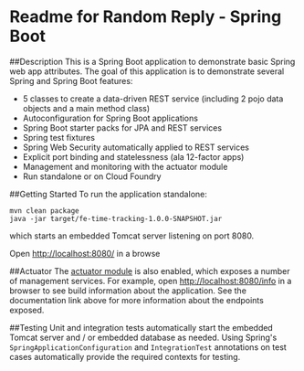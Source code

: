 Readme for Random Reply - Spring Boot
=====================================

##Description
This is a Spring Boot application to demonstrate basic Spring web app attributes.  The goal of this application is to demonstrate several Spring and Spring Boot features:

* 5 classes to create a data-driven REST service (including 2 pojo data objects and a main method class)
* Autoconfiguration for Spring Boot applications
* Spring Boot starter packs for JPA and REST services
* Spring test fixtures
* Spring Web Security automatically applied to REST services
* Explicit port binding and statelessness (ala 12-factor apps)
* Management and monitoring with the actuator module
* Run standalone or on Cloud Foundry

##Getting Started
To run the application standalone:

    mvn clean package
    java -jar target/fe-time-tracking-1.0.0-SNAPSHOT.jar

which starts an embedded Tomcat server listening on port 8080.

Open [http://localhost:8080/](http://localhost:8080/) in a browse


##Actuator
The [actuator module](http://docs.spring.io/spring-boot/docs/1.2.2.RELEASE/reference/htmlsingle/#production-ready) is also enabled, which exposes a number of management services.  For example, open [http://localhost:8080/info](http://localhost:8080/info) in a browser to see build information about the application.  See the documentation link above for more information about the endpoints exposed. 

##Testing
Unit and integration tests automatically start the embedded Tomcat server and / or embedded database as needed.  Using Spring's `SpringApplicationConfiguration` and `IntegrationTest` annotations on test cases automatically provide the required contexts for testing.
